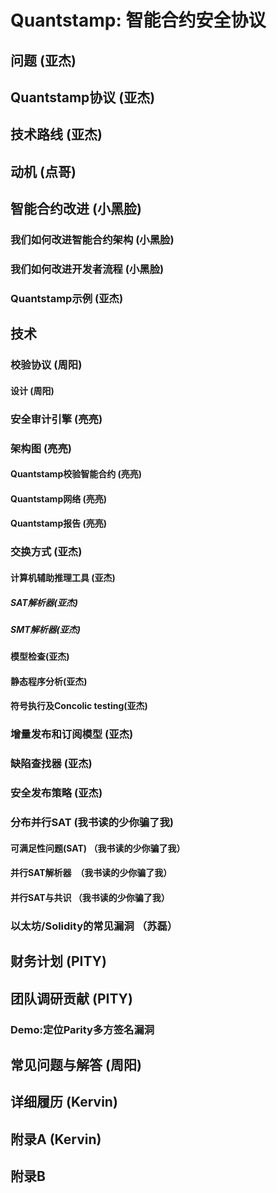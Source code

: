 # Quantstamp: 智能合约安全协议


## 问题 (亚杰)

## Quantstamp协议 (亚杰)
## 技术路线 (亚杰)
## 动机  (点哥)

## 智能合约改进 (小黑脸)
### 我们如何改进智能合约架构  (小黑脸)
### 我们如何改进开发者流程  (小黑脸)
### Quantstamp示例  (亚杰)

## 技术
### 校验协议 (周阳)
#### 设计 (周阳)
### 安全审计引擎  (亮亮)
### 架构图  (亮亮)
#### Quantstamp校验智能合约  (亮亮)
#### Quantstamp网络 (亮亮)
#### Quantstamp报告 (亮亮)
### 交换方式  (亚杰)
#### 计算机辅助推理工具 (亚杰)
##### SAT解析器(亚杰)
##### SMT解析器(亚杰)
#### 模型检查(亚杰)
#### 静态程序分析(亚杰)
#### 符号执行及Concolic testing(亚杰)
### 增量发布和订阅模型 (亚杰)
### 缺陷查找器 (亚杰)
### 安全发布策略 (亚杰)
### 分布并行SAT (我书读的少你骗了我)
#### 可满足性问题(SAT) （我书读的少你骗了我）
#### 并行SAT解析器  （我书读的少你骗了我）
#### 并行SAT与共识 （我书读的少你骗了我）
### 以太坊/Solidity的常见漏洞 （苏磊）
## 财务计划 (PITY)
## 团队调研贡献 (PITY)
### Demo:定位Parity多方签名漏洞 
## 常见问题与解答  (周阳)
## 详细履历 (Kervin)
## 附录A (Kervin)
## 附录B







